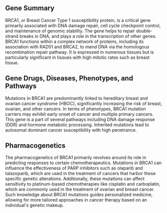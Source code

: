 ## Gene Summary
BRCA1, or Breast Cancer Type 1 susceptibility protein, is a critical gene primarily associated with DNA damage repair, cell cycle checkpoint control, and maintenance of genomic stability. The gene helps to repair double-strand breaks in DNA, and plays a role in the transcription of other genes. BRCA1 functions within a complex network of proteins, including its association with RAD51 and BRCA2, to mend DNA via the homologous recombination repair pathway. It is expressed in numerous tissues but is particularly significant in tissues with high mitotic rates such as breast tissue.

## Gene Drugs, Diseases, Phenotypes, and Pathways
Mutations in BRCA1 are predominantly linked to hereditary breast and ovarian cancer syndrome (HBOC), significantly increasing the risk of breast, ovarian, and other cancers. In terms of phenotypes, BRCA1 mutation carriers may exhibit early onset of cancer and multiple primary cancers. This gene is a part of several pathways including DNA damage response (DDR) and hormone metabolic processing. Inherited mutations lead to autosomal dominant cancer susceptibility with high penetrance. 

## Pharmacogenetics
The pharmacogenetics of BRCA1 primarily revolves around its role in predicting responses to certain chemotherapeutics. Mutations in BRCA1 can influence the effectiveness of PARP inhibitors such as olaparib and talazoparib, which are used in the treatment of cancers that harbor these specific genetic alterations. Additionally, these mutations can affect sensitivity to platinum-based chemotherapies like cisplatin and carboplatin, which are commonly used in the treatment of ovarian and breast cancer. Such knowledge about BRCA1 mutations guides personalized medicine, allowing for more tailored approaches in cancer therapy based on an individual's genetic makeup.
